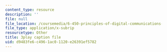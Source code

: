 ```yaml
---
content_type: resource
description: ''
file: null
file_location: /coursemedia/6-450-principles-of-digital-communications-i-fall-2006/d9483fe6c4961ac01120e26391ef5782_kJR59TZz1CI.srt
file_type: application/x-subrip
resourcetype: Other
title: 3play caption file
uid: d9483fe6-c496-1ac0-1120-e26391ef5782
---
```

